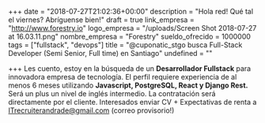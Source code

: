 +++
date = "2018-07-27T21:02:36+00:00"
description = "Hola red!  Qué tal el viernes? Abríguense bien!"
draft = true
link_empresa = "http://www.forestry.io"
logo_empresa = "/uploads/Screen Shot 2018-07-27 at 16.03.11.png"
nombre_empresa = "Forestry"
sueldo_ofrecido = 1000000
tags = ["fullstack", "devops"]
title = "@cuponatic_stgo busca Full-Stack Developer (Semi Senior, Full time) en Santiago"
undefined = ""

+++
Les cuento, estoy en la búsqueda de un **Desarrollador Fullstack** para innovadora empresa de tecnología. El perfil requiere experiencia de al menos 6 meses utilizando **Javascript, PostgreSQL, React y Django Rest.** Será un plus un nivel de inglés intermedio.  La contratación será directamente por el cliente.  Interesados enviar CV + Expectativas de renta a [ITrecruiterandrade@gmail.com](http://www.lala.com) (correo provisorio!)